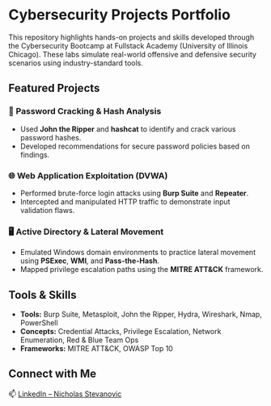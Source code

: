# Cybersecurity Projects Portfolio

This repository highlights hands-on projects and skills developed through the Cybersecurity Bootcamp at Fullstack Academy (University of Illinois Chicago). These labs simulate real-world offensive and defensive security scenarios using industry-standard tools.

## Featured Projects

### 🔐 Password Cracking & Hash Analysis
- Used **John the Ripper** and **hashcat** to identify and crack various password hashes.
- Developed recommendations for secure password policies based on findings.

### 🌐 Web Application Exploitation (DVWA)
- Performed brute-force login attacks using **Burp Suite** and **Repeater**.
- Intercepted and manipulated HTTP traffic to demonstrate input validation flaws.

### 🖥️ Active Directory & Lateral Movement
- Emulated Windows domain environments to practice lateral movement using **PSExec**, **WMI**, and **Pass-the-Hash**.
- Mapped privilege escalation paths using the **MITRE ATT&CK** framework.

## Tools & Skills

- **Tools:** Burp Suite, Metasploit, John the Ripper, Hydra, Wireshark, Nmap, PowerShell  
- **Concepts:** Credential Attacks, Privilege Escalation, Network Enumeration, Red & Blue Team Ops  
- **Frameworks:** MITRE ATT&CK, OWASP Top 10

## Connect with Me

📫 [LinkedIn – Nicholas Stevanovic](https://linkedin.com/in/nicholas-stevanovic-6383561a0)
